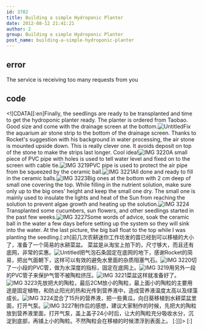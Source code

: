 ```yaml
---
id: 3702
title: Building a simple Hydroponic Planter
date: 2012-08-12 21:41:21
author: 2
group: Building a simple Hydroponic Planter
post_name: building-a-simple-hydroponic-planter
---
```


## error
The service is receiving too many requests from you

## code
 <!\[CDATA\[\[:en\]Finally, the seedlings are ready to be transplanted and time to get the hydroponic planter ready. The planter is ordered from Taobao. Good size and come with the drainage screen at the bottom.![Untitled](http://139.162.84.35/wp-content/uploads/2012/08/untitled.png "untitled.png")Fix the aquarium air stone strip to the bottom of the drainage screen. Thanks to Rocket's suggestion with his background in water processing, the air stone is mounted upside down. This is really clever one. It avoids deposit on top of the stone to make the strips last longer. Cool idea!![IMG 3220](http://139.162.84.35/wp-content/uploads/2012/08/IMG_3220.jpg "IMG_3220.JPG")A small piece of PVC pipe with holes is used to tell water level and fixed on to the screen with cable tie.![IMG 3219](http://139.162.84.35/wp-content/uploads/2012/08/IMG_3219.jpg "IMG_3219.jpg")PVC pipe is used to protect the air pipe from be squeezed by the ceramic ball.![IMG 3221](http://139.162.84.35/wp-content/uploads/2012/08/IMG_3221.jpg "IMG_3221.jpg")All done and ready to fill in the ceramic balls.![IMG 3223](http://139.162.84.35/wp-content/uploads/2012/08/IMG_3223.jpg "IMG_3223.jpg")Big ones at the bottom with 2 cm deep of small one covering the top. While filling in the nutrient solution, make sure only up to the big ones' height and keep the small one dry. The small one is mainly used to insulate the lights and heat of the Sun from reaching the solution to prevent algae growth and heating up the solution.![IMG 3224](http://139.162.84.35/wp-content/uploads/2012/08/IMG_3224.jpg "IMG_3224.jpg")Transplanted some cucumbers, sun flowers, and other seedlings started in the past few weeks.![IMG 3227](http://139.162.84.35/wp-content/uploads/2012/08/IMG_3227.jpg "IMG_3227.jpg")Some words of advice, soak the ceramic ball in the water a few days before setting up the system so they will sink into the water. At the last picture, the big ball float to the top while I was planting the seedling.\[:zh\]前几次农耕迷你工作坊发的苗已经到可以移植的大小了，准备了一个简易的水耕菜盆。 菜盆是从淘宝上拍下的，尺寸够大，而且还有底网，非常的实惠。![Untitled](http://139.162.84.35/wp-content/uploads/2012/08/untitled.png "untitled.png")把气泡石条固定在底网的地下，感谢Rocket的简易，把出气面朝下，这样可以有效的避免水里面的杂质阻塞气石。![IMG 3220](http://139.162.84.35/wp-content/uploads/2012/08/IMG_3220.jpg "IMG_3220.JPG")切了一小段的PVC管，做为水深度的指标，固定在底网上。![IMG 3219](http://139.162.84.35/wp-content/uploads/2012/08/IMG_3219.jpg "IMG_3219.jpg")用另外一段的PVC管子来保护气管不被陶粒挤压。![IMG 3221](http://139.162.84.35/wp-content/uploads/2012/08/IMG_3221.jpg "IMG_3221.jpg")菜盆这样就准备好了。![IMG 3223](http://139.162.84.35/wp-content/uploads/2012/08/IMG_3223.jpg "IMG_3223.jpg")先放把大的陶粒，最后2CM放小的陶粒，最上面小的陶粒的主要用途是固定植物，和防止阳光的热和光传到营养液中，造成营养液温度太高以及绿藻成长。![IMG 3224](http://139.162.84.35/wp-content/uploads/2012/08/IMG_3224.jpg "IMG_3224.jpg")混合了15升的营养液，把一些黄瓜，向日葵移植到水耕菜盆里面，打开气泵。![IMG 3227](http://139.162.84.35/wp-content/uploads/2012/08/IMG_3227.jpg "IMG_3227.jpg")制作后的感想，建议大家制作的时候，先把大的陶粒放到营养液里面，打开气泵，盖上盖子24小时后，让大的陶粒充分吸收水分，沉淀到底部，再铺上小的陶粒。不然陶粒会在移植的时候漂浮到表面上。 \[:\]\]\]> \[:\]
